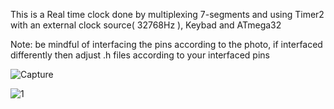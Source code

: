 This is a Real time clock done by multiplexing 7-segments and using Timer2 with an external clock source( 32768Hz ), Keybad and ATmega32

Note: be mindful of interfacing the pins according to the photo, if interfaced differently then adjust .h files according to your interfaced pins

![Capture](https://github.com/AhmedAlsheikh0234/RealTimeClock/assets/154998275/9d81def0-86bf-4880-aa8b-16164942e25e)

![1](https://github.com/AhmedAlsheikh0234/RealTimeClock/assets/154998275/aceb3866-da0f-4c89-93de-a41fd8163f07)

